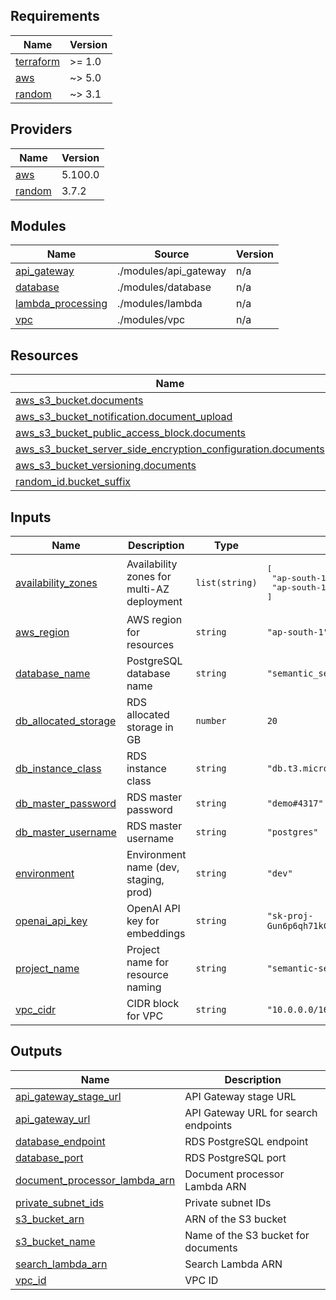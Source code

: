 ## Requirements

| Name | Version |
|------|---------|
| <a name="requirement_terraform"></a> [terraform](#requirement\_terraform) | >= 1.0 |
| <a name="requirement_aws"></a> [aws](#requirement\_aws) | ~> 5.0 |
| <a name="requirement_random"></a> [random](#requirement\_random) | ~> 3.1 |

## Providers

| Name | Version |
|------|---------|
| <a name="provider_aws"></a> [aws](#provider\_aws) | 5.100.0 |
| <a name="provider_random"></a> [random](#provider\_random) | 3.7.2 |

## Modules

| Name | Source | Version |
|------|--------|---------|
| <a name="module_api_gateway"></a> [api\_gateway](#module\_api\_gateway) | ./modules/api_gateway | n/a |
| <a name="module_database"></a> [database](#module\_database) | ./modules/database | n/a |
| <a name="module_lambda_processing"></a> [lambda\_processing](#module\_lambda\_processing) | ./modules/lambda | n/a |
| <a name="module_vpc"></a> [vpc](#module\_vpc) | ./modules/vpc | n/a |

## Resources

| Name | Type |
|------|------|
| [aws_s3_bucket.documents](https://registry.terraform.io/providers/hashicorp/aws/latest/docs/resources/s3_bucket) | resource |
| [aws_s3_bucket_notification.document_upload](https://registry.terraform.io/providers/hashicorp/aws/latest/docs/resources/s3_bucket_notification) | resource |
| [aws_s3_bucket_public_access_block.documents](https://registry.terraform.io/providers/hashicorp/aws/latest/docs/resources/s3_bucket_public_access_block) | resource |
| [aws_s3_bucket_server_side_encryption_configuration.documents](https://registry.terraform.io/providers/hashicorp/aws/latest/docs/resources/s3_bucket_server_side_encryption_configuration) | resource |
| [aws_s3_bucket_versioning.documents](https://registry.terraform.io/providers/hashicorp/aws/latest/docs/resources/s3_bucket_versioning) | resource |
| [random_id.bucket_suffix](https://registry.terraform.io/providers/hashicorp/random/latest/docs/resources/id) | resource |

## Inputs

| Name | Description | Type | Default | Required |
|------|-------------|------|---------|:--------:|
| <a name="input_availability_zones"></a> [availability\_zones](#input\_availability\_zones) | Availability zones for multi-AZ deployment | `list(string)` | <pre>[<br>  "ap-south-1a",<br>  "ap-south-1b"<br>]</pre> | no |
| <a name="input_aws_region"></a> [aws\_region](#input\_aws\_region) | AWS region for resources | `string` | `"ap-south-1"` | no |
| <a name="input_database_name"></a> [database\_name](#input\_database\_name) | PostgreSQL database name | `string` | `"semantic_search"` | no |
| <a name="input_db_allocated_storage"></a> [db\_allocated\_storage](#input\_db\_allocated\_storage) | RDS allocated storage in GB | `number` | `20` | no |
| <a name="input_db_instance_class"></a> [db\_instance\_class](#input\_db\_instance\_class) | RDS instance class | `string` | `"db.t3.micro"` | no |
| <a name="input_db_master_password"></a> [db\_master\_password](#input\_db\_master\_password) | RDS master password | `string` | `"demo#4317"` | no |
| <a name="input_db_master_username"></a> [db\_master\_username](#input\_db\_master\_username) | RDS master username | `string` | `"postgres"` | no |
| <a name="input_environment"></a> [environment](#input\_environment) | Environment name (dev, staging, prod) | `string` | `"dev"` | no |
| <a name="input_openai_api_key"></a> [openai\_api\_key](#input\_openai\_api\_key) | OpenAI API key for embeddings | `string` | `"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"` | no |
| <a name="input_project_name"></a> [project\_name](#input\_project\_name) | Project name for resource naming | `string` | `"semantic-search"` | no |
| <a name="input_vpc_cidr"></a> [vpc\_cidr](#input\_vpc\_cidr) | CIDR block for VPC | `string` | `"10.0.0.0/16"` | no |

## Outputs

| Name | Description |
|------|-------------|
| <a name="output_api_gateway_stage_url"></a> [api\_gateway\_stage\_url](#output\_api\_gateway\_stage\_url) | API Gateway stage URL |
| <a name="output_api_gateway_url"></a> [api\_gateway\_url](#output\_api\_gateway\_url) | API Gateway URL for search endpoints |
| <a name="output_database_endpoint"></a> [database\_endpoint](#output\_database\_endpoint) | RDS PostgreSQL endpoint |
| <a name="output_database_port"></a> [database\_port](#output\_database\_port) | RDS PostgreSQL port |
| <a name="output_document_processor_lambda_arn"></a> [document\_processor\_lambda\_arn](#output\_document\_processor\_lambda\_arn) | Document processor Lambda ARN |
| <a name="output_private_subnet_ids"></a> [private\_subnet\_ids](#output\_private\_subnet\_ids) | Private subnet IDs |
| <a name="output_s3_bucket_arn"></a> [s3\_bucket\_arn](#output\_s3\_bucket\_arn) | ARN of the S3 bucket |
| <a name="output_s3_bucket_name"></a> [s3\_bucket\_name](#output\_s3\_bucket\_name) | Name of the S3 bucket for documents |
| <a name="output_search_lambda_arn"></a> [search\_lambda\_arn](#output\_search\_lambda\_arn) | Search Lambda ARN |
| <a name="output_vpc_id"></a> [vpc\_id](#output\_vpc\_id) | VPC ID |
